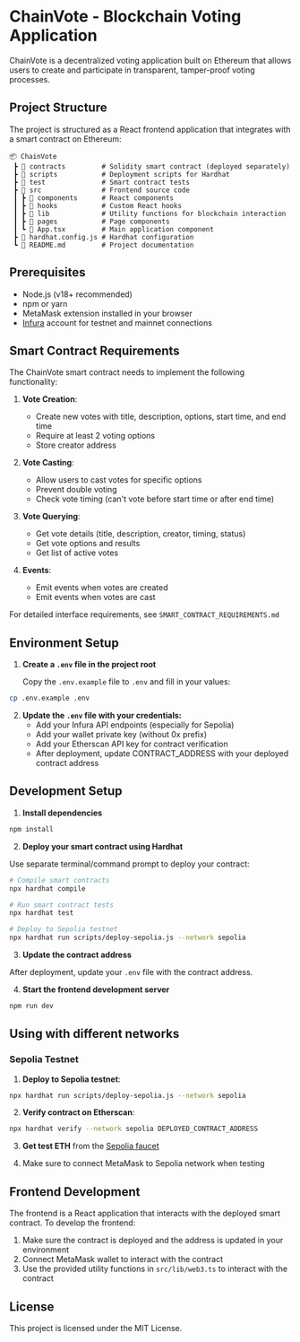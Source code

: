 
# ChainVote - Blockchain Voting Application

ChainVote is a decentralized voting application built on Ethereum that allows users to create and participate in transparent, tamper-proof voting processes.

## Project Structure

The project is structured as a React frontend application that integrates with a smart contract on Ethereum:

```
📦 ChainVote
 ┣ 📂 contracts         # Solidity smart contract (deployed separately)
 ┣ 📂 scripts           # Deployment scripts for Hardhat
 ┣ 📂 test              # Smart contract tests
 ┣ 📂 src               # Frontend source code
 ┃ ┣ 📂 components      # React components
 ┃ ┣ 📂 hooks           # Custom React hooks
 ┃ ┣ 📂 lib             # Utility functions for blockchain interaction
 ┃ ┣ 📂 pages           # Page components
 ┃ ┗ 📜 App.tsx         # Main application component
 ┣ 📜 hardhat.config.js # Hardhat configuration
 ┗ 📜 README.md         # Project documentation
```

## Prerequisites

- Node.js (v18+ recommended)
- npm or yarn
- MetaMask extension installed in your browser
- [Infura](https://infura.io/) account for testnet and mainnet connections

## Smart Contract Requirements

The ChainVote smart contract needs to implement the following functionality:

1. **Vote Creation**:
   - Create new votes with title, description, options, start time, and end time
   - Require at least 2 voting options
   - Store creator address

2. **Vote Casting**:
   - Allow users to cast votes for specific options
   - Prevent double voting
   - Check vote timing (can't vote before start time or after end time)

3. **Vote Querying**:
   - Get vote details (title, description, creator, timing, status)
   - Get vote options and results
   - Get list of active votes

4. **Events**:
   - Emit events when votes are created
   - Emit events when votes are cast

For detailed interface requirements, see `SMART_CONTRACT_REQUIREMENTS.md`

## Environment Setup

1. **Create a `.env` file in the project root**
   
   Copy the `.env.example` file to `.env` and fill in your values:

```bash
cp .env.example .env
```

2. **Update the `.env` file with your credentials:**
   - Add your Infura API endpoints (especially for Sepolia)
   - Add your wallet private key (without 0x prefix)
   - Add your Etherscan API key for contract verification
   - After deployment, update CONTRACT_ADDRESS with your deployed contract address

## Development Setup

1. **Install dependencies**

```bash
npm install
```

2. **Deploy your smart contract using Hardhat**

Use separate terminal/command prompt to deploy your contract:

```bash
# Compile smart contracts
npx hardhat compile

# Run smart contract tests
npx hardhat test

# Deploy to Sepolia testnet
npx hardhat run scripts/deploy-sepolia.js --network sepolia
```

3. **Update the contract address**

After deployment, update your `.env` file with the contract address.

4. **Start the frontend development server**

```bash
npm run dev
```

## Using with different networks

### Sepolia Testnet

1. **Deploy to Sepolia testnet**:

```bash
npx hardhat run scripts/deploy-sepolia.js --network sepolia
```

2. **Verify contract on Etherscan**:

```bash
npx hardhat verify --network sepolia DEPLOYED_CONTRACT_ADDRESS
```

3. **Get test ETH** from the [Sepolia faucet](https://sepolia-faucet.pk910.de/)

4. Make sure to connect MetaMask to Sepolia network when testing

## Frontend Development

The frontend is a React application that interacts with the deployed smart contract. To develop the frontend:

1. Make sure the contract is deployed and the address is updated in your environment
2. Connect MetaMask wallet to interact with the contract
3. Use the provided utility functions in `src/lib/web3.ts` to interact with the contract

## License

This project is licensed under the MIT License.
